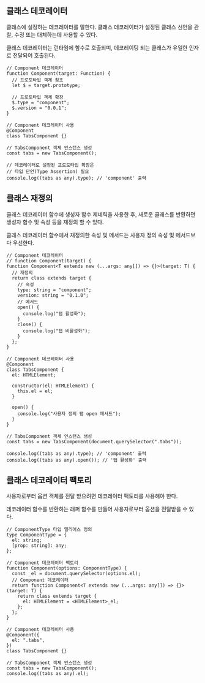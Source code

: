 ## 클래스 데코레이터

클래스에 설정하는 데코레이터를 말한다. 클래스 데코레이터가 설정된 클래스 선언을 관찰, 수정 또는 대체하는데 사용할 수 있다.

클래스 데코레이터는 런타임에 함수로 호출되며, 데코레이팅 되는 클래스가 유일한 인자로 전달되어 호출된다.

```tsx
// Component 데코레이터
function Component(target: Function) {
  // 프로토타입 객체 참조
  let $ = target.prototype;

  // 프로토타입 객체 확장
  $.type = "component";
  $.version = "0.0.1";
}

// Component 데코레이터 사용
@Component
class TabsComponent {}

// TabsComponent 객체 인스턴스 생성
const tabs = new TabsComponent();

// 데코레이터로 설정된 프로토타입 확장은
// 타입 단언(Type Assertion) 필요
console.log((tabs as any).type); // 'component' 출력
```

## 클래스 재정의

클래스 데코레이터 함수에 생성자 함수 제네릭을 사용한 후, 새로운 클래스를 반환하면 생성자 함수 및 속성 등을 재정의 할 수 있다.

클래스 데코레이터 함수에서 재정의한 속성 및 메서드는 사용자 정의 속성 및 메서드보다 우선한다.

```tsx
// Component 데코레이터
// function Component(target) {
function Component<T extends new (...args: any[]) => {}>(target: T) {
  // 재정의
  return class extends target {
    // 속성
    type: string = "component";
    version: string = "0.1.0";
    // 메서드
    open() {
      console.log("탭 활성화");
    }
    close() {
      console.log("탭 비활성화");
    }
  };
}

// Component 데코레이터 사용
@Component
class TabsComponent {
  el: HTMLElement;

  constructor(el: HTMLElement) {
    this.el = el;
  }

  open() {
    console.log("사용자 정의 탭 open 메서드");
  }
}

// TabsComponent 객체 인스턴스 생성
const tabs = new TabsComponent(document.querySelector(".tabs"));

console.log((tabs as any).type); // 'component' 출력
console.log((tabs as any).open()); // '탭 활성화' 출력
```

## 클래스 데코레이터 팩토리

사용자로부터 옵션 객체를 전달 받으려면 데코레이터 팩토리를 사용해야 한다.

데코레이터 함수를 반환하는 래퍼 함수를 만들어 사용자로부터 옵션을 전달받을 수 있다.

```tsx
// ComponentType 타입 앨리어스 정의
type ComponentType = {
  el: string;
  [prop: string]: any;
};

// Component 데코레이터 팩토리
function Component(options: ComponentType) {
  const _el = document.querySelector(options.el);
  // Component 데코레이터
  return function Component<T extends new (...args: any[]) => {}>(target: T) {
    return class extends target {
      el: HTMLElement = <HTMLElement>_el;
    };
  };
}

// Component 데코레이터 사용
@Component({
  el: ".tabs",
})
class TabsComponent {}

// TabsComponent 객체 인스턴스 생성
const tabs = new TabsComponent();
console.log((tabs as any).el);
```
